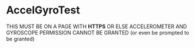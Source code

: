 # AccelGyroTest

THIS MUST BE ON A PAGE WITH **HTTPS** OR ELSE ACCELEROMETER AND GYROSCOPE PERMISSION CANNOT BE GRANTED (or even be prompted to be granted)
